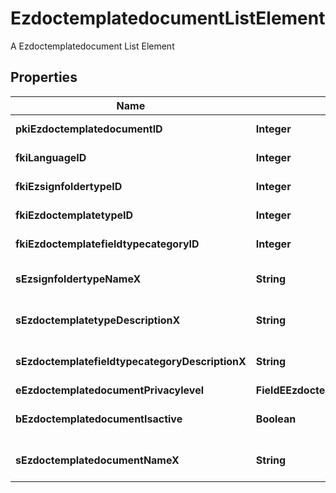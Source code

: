

# EzdoctemplatedocumentListElement

A Ezdoctemplatedocument List Element

## Properties

| Name | Type | Description | Notes |
|------------ | ------------- | ------------- | -------------|
|**pkiEzdoctemplatedocumentID** | **Integer** | The unique ID of the Ezdoctemplatedocument |  |
|**fkiLanguageID** | **Integer** | The unique ID of the Language.  Valid values:  |Value|Description| |-|-| |1|French| |2|English| |  |
|**fkiEzsignfoldertypeID** | **Integer** | The unique ID of the Ezsignfoldertype. |  [optional] |
|**fkiEzdoctemplatetypeID** | **Integer** | The unique ID of the Ezdoctemplatetype |  |
|**fkiEzdoctemplatefieldtypecategoryID** | **Integer** | The unique ID of the Ezdoctemplatefieldtypecategory |  |
|**sEzsignfoldertypeNameX** | **String** | The name of the Ezsignfoldertype in the language of the requester |  [optional] |
|**sEzdoctemplatetypeDescriptionX** | **String** | The description of the Ezdoctemplatetype in the language of the requester |  [optional] |
|**sEzdoctemplatefieldtypecategoryDescriptionX** | **String** | The description of the Ezdoctemplatefieldtypecategory in the language of the requester |  [optional] |
|**eEzdoctemplatedocumentPrivacylevel** | **FieldEEzdoctemplatedocumentPrivacylevel** |  |  [optional] |
|**bEzdoctemplatedocumentIsactive** | **Boolean** | Whether the ezdoctemplatedocument is active or not |  |
|**sEzdoctemplatedocumentNameX** | **String** | The name of the Ezdoctemplatedocument in the language of the requester |  |



